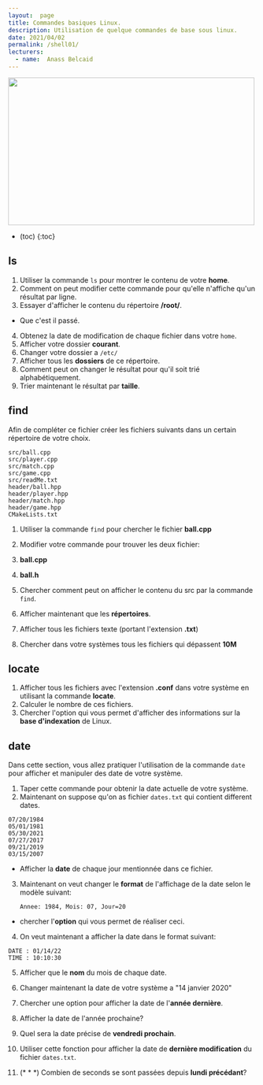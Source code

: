 ```yaml
---
layout:  page
title: Commandes basiques Linux.
description: Utilisation de quelque commandes de base sous linux.
date: 2021/04/02
permalink: /shell01/ 
lecturers:
  - name:  Anass Belcaid
---
```


<div class="center">
  <img src="{{'homeworks/04_basic_commands/linux_background.png' | relative_url }}"
  width="500" height="300">
</div>




* (toc)
{:toc}


## ls

1. Utiliser la commande `ls` pour montrer le contenu de votre **home**.
2. Comment on peut modifier cette commande pour qu'elle n'affiche qu'un résultat
   par ligne.
3. Essayer d'afficher le contenu du répertoire **/root/**.
  - Que c'est il passé.

4. Obtenez la date de modification de chaque fichier dans votre `home`.
5. Afficher votre dossier **courant**. 
6. Changer votre dossier a `/etc/`
7. Afficher tous les **dossiers** de ce répertoire.
8. Comment peut on changer le résultat pour qu'il soit trié alphabétiquement.
9. Trier maintenant le résultat par **taille**.

## find

Afin de compléter ce fichier créer les fichiers suivants dans un certain
répertoire de votre choix.

```
src/ball.cpp
src/player.cpp
src/match.cpp
src/game.cpp
src/readMe.txt
header/ball.hpp
header/player.hpp
header/match.hpp
header/game.hpp
CMakeLists.txt
```

1. Utiliser la commande `find` pour chercher le fichier **ball.cpp**
2. Modifier votre commande pour trouver les deux fichier:
  1. **ball.cpp**
  2. **ball.h**
3. Chercher comment peut on afficher le contenu du src par la commande `find`.

4. Afficher maintenant que les **répertoires**.
5. Afficher tous les fichiers texte (portant l'extension **.txt**)
6. Chercher dans votre systèmes tous les fichiers qui dépassent **10M**

## locate

1. Afficher tous les fichiers avec l'extension **.conf** dans votre système en
   utilisant la commande **locate**.
2. Calculer le nombre de ces fichiers.
3. Chercher l'option qui vous permet d'afficher des informations sur la **base
   d'indexation** de Linux.


## date

Dans cette section, vous allez pratiquer l'utilisation de la commande `date`
pour afficher et manipuler des date de votre système.


1. Taper cette commande pour obtenir la date actuelle de votre système.
2. Maintenant on suppose qu'on as fichier `dates.txt` qui contient different
   dates. 

```
07/20/1984
05/01/1981
05/30/2021
07/27/2017
09/21/2019
03/15/2007
```

  - Afficher la **date** de chaque jour mentionnée dans ce fichier.

3. Maintenant on veut changer le **format** de l'affichage de la date selon le
   modèle suivant:
   ```
   Annee: 1984, Mois: 07, Jour=20
   ```
  
  - chercher l'**option** qui vous permet de réaliser ceci.

4. On veut maintenant a afficher la date dans le format suivant:

  ```
  DATE : 01/14/22
  TIME : 10:10:30
  ```

5. Afficher que le **nom** du mois de chaque date.

6. Changer maintenant la date de votre système a "14 janvier 2020"
7. Chercher une option pour afficher la date de l'**année dernière**.
8. Afficher la date de l'année prochaine?
8. Quel sera la date précise de **vendredi prochain**.
9. Utiliser cette fonction pour afficher la date de **dernière modification** du
   fichier `dates.txt`.
10. (* * *) Combien de seconds se sont passées depuis **lundi précédant**?

